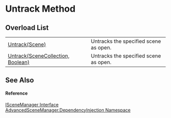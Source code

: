 # Untrack Method


## Overload List
<table>
<tr>
<td><a href="M_AdvancedSceneManager_DependencyInjection_ISceneManager_Untrack">Untrack(Scene)</a></td>
<td>Untracks the specified scene as open.</td></tr>
<tr>
<td><a href="M_AdvancedSceneManager_DependencyInjection_ISceneManager_Untrack_1">Untrack(SceneCollection, Boolean)</a></td>
<td>Untracks the specified scene as open.</td></tr>
</table>

## See Also


#### Reference
<a href="T_AdvancedSceneManager_DependencyInjection_ISceneManager">ISceneManager Interface</a>  
<a href="N_AdvancedSceneManager_DependencyInjection">AdvancedSceneManager.DependencyInjection Namespace</a>  
